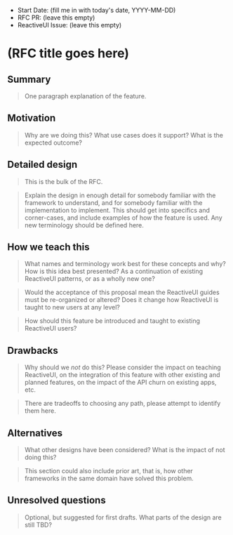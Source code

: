 - Start Date: (fill me in with today's date, YYYY-MM-DD)
- RFC PR: (leave this empty)
- ReactiveUI Issue: (leave this empty)

# (RFC title goes here)

## Summary

> One paragraph explanation of the feature.

## Motivation

> Why are we doing this? What use cases does it support? What is the expected
outcome?

## Detailed design

> This is the bulk of the RFC.

> Explain the design in enough detail for somebody
familiar with the framework to understand, and for somebody familiar with the
implementation to implement. This should get into specifics and corner-cases,
and include examples of how the feature is used. Any new terminology should be
defined here.

## How we teach this

> What names and terminology work best for these concepts and why? How is this
idea best presented? As a continuation of existing ReactiveUI patterns, or as a
wholly new one?

> Would the acceptance of this proposal mean the ReactiveUI guides must be
re-organized or altered? Does it change how ReactiveUI is taught to new users
at any level?

> How should this feature be introduced and taught to existing ReactiveUI
users?

## Drawbacks

> Why should we *not* do this? Please consider the impact on teaching ReactiveUI,
on the integration of this feature with other existing and planned features,
on the impact of the API churn on existing apps, etc.

> There are tradeoffs to choosing any path, please attempt to identify them here.

## Alternatives

> What other designs have been considered? What is the impact of not doing this?

> This section could also include prior art, that is, how other frameworks in the same domain have solved this problem.

## Unresolved questions

> Optional, but suggested for first drafts. What parts of the design are still
TBD?
